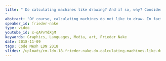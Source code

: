 ```yaml
---
title: " Do calculating machines like drawing? And if so, why? Considerations from media archaeology
"
abstract: "Of course, calculating machines do not like to draw. In fact, they will just not do it. I am a machine, they will say, a machine for calculations. That's exactly what I am supposed to do and that, therefore, I will do with utmost precision, reliable and correct. But there was a time when the calculating machine still had to be told what to do when its human master requested that a line was to be drawn, straight or circular. And many lines in many styles, and areas in brilliant colors. In such a way these visual object were supposed to appear an paper that galleries and museums, through their directors, would say, that's marvellous and rather surprising, and causing a lot of new thinking, but we exhibit that stuff anyway. And we don't hesitate too much and even call it art if it is nice enough."
speaker_id: frieder-nake
type: video
youtube_id: x-qAPvYdXgM
keywords: Graphics, Languages, Media, art, Frieder Nake
date: 2018-11-09
tags: Code Mesh LDN 2018
slides: /uploads/cm-ldn-18-frieder-nake-do-calculating-machines-like-drawing-compressed.pdf
---
```


